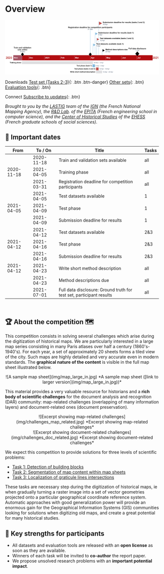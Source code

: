 # Overview
<!--
Generated using https://online.officetimeline.com
See source in timeline_data/source.xls
-->
<!-- <center> -->
[![Competition timeline](img/timeline.png)  ](img/timeline.png)
<!-- *Competition timeline ([link to larger view](img/timeline.png))* -->
<!-- </center> -->

<i class="fa fa-download fa-lg"></i> Downloads 
[Test set (Tasks 2-3)](downloads.md#test-inputs-for-task-2-and-3){: .btn  .btn-danger}
[Other sets](downloads.md){: .btn}
[Evaluation tools](downloads.md#evaluation-tools){: .btn}

<i class="fa fa-rss fa-lg"></i> Connect 
[Subscribe to updates](contact.md#subscribe-to-updates){: .btn}

*Brought to you by*
*the [LASTIG](https://www.umr-lastig.fr/) team of the [IGN](https://ign.fr/) (the French National Mapping Agency),*
*the [R&D Lab](https://www.lrde.epita.fr/). of the [EPITA](https://www.epita.fr/) (French engineering school in computer science),*
*and the [Center of Historical Studies](http://crh.ehess.fr/) of the [EHESS](https://www.ehess.fr/) (French graduate schools of social sciences).*

## 📅 Important dates

| From       | To / On    | Title                                                                | Tasks |
| ---------- | ---------- | -------------------------------------------------------------------- | ----- |
|            | 2020-11-18 | Train and validation sets available                                  | all   |
| 2020-11-18 | 2021-04-05 | Training phase                                                       | all   |
|            | 2021-03-31 | Registration deadline for competition participants                   | all   |
|            | 2021-04-05 | Test datasets available                                              | 1     |
| 2021-04-05 | 2021-04-09 | Test phase                                                           | 1     |
|            | 2021-04-09 | Submission deadline for results                                      | 1     |
|            | 2021-04-12 | Test datasets available                                              | 2&3   |
| 2021-04-12 | 2021-04-16 | Test phase                                                           | 2&3   |
|            | 2021-04-16 | Submission deadline for results                                      | 2&3   |
| 2021-04-12 | 2021-04-23 | Write short method description                                       | all   |
|            | 2021-04-23 | Method descriptions due                                              | all   |
|            | 2021-07-01 | Full data disclosure: Ground truth for test set, participant results | all   |

<br>

<!-- ## How to register?
Please check the [Registration page](registration.md). -->

<!-- ## How to download dataset and evaluation tools?
- The **train and validation sets** for all tasks are available under the [Downloads page](downloads.md).
- **Evaluation tools** will be **open sourced soon** so participant can check their results themselves.
- **Test sets** for all tasks will be released **at the start of the test phase.**
- **All competition material** (full dataset, participant results, evaluation tools) will be released publicly **at the end of the competition.** -->
## 🏆 About the competition 🗺️
This competition consists in solving several challenges which arise during the digitization of historical maps.
We are particularly interested in a large map series consisting in many Paris atlases over half a century (1860's-1940's).
For each year, a set of approximately 20 sheets forms a tiled view of the city.
Such maps are highly detailed and very accurate even in modern standards.
The **graphical nature of the content** is visible in the full map sheet illustrated below.

<center>
![A sample map sheet](img/map_large_in.jpg) 
*A sample map sheet ([link to larger version](img/map_large_in.jpg))* <!-- FIXME add really larger image -->
</center>

This material provides a very valuable resource for historians and a **rich body of scientific challenges** for the document analysis and recognition (DAR) community: map-related challenges (overlapping of many information layers) and document-related ones (document preservation).

<center>
![Excerpt showing map-related challenges](img/challenges_map_related.jpg)
*Excerpt showing map-related challenges*
</center>

<center>
![Excerpt showing document-related challenges](img/challenges_doc_related.jpg)
*Excerpt showing document-related challenges*
</center>

We expect this competition to provide solutions for three levels of scientific problems:

- [Task 1: Detection of building blocks](tasks/task1.md)
- [Task 2: Segmentation of map content within map sheets](tasks/task2.md)
- [Task 3: Localization of graticule lines intersections](tasks/task3.md)

These tasks are necessary step during the digitization of historical maps, ie when gradually turning a raster image into a set of vector geometries projected onto a particular geographical coordinate reference system.
Automatic approaches with good generalization power will provide an enormous gain for the Geographical Information Systems (GIS) communities looking for solutions when digitizing old maps,
and create a great potential for many historical studies.


## 🚀 Key strengths for participants
- All datasets and evaluation tools are released with an **open license** as soon as they are available.
- Winners of each task will be invited to **co-author** the report paper.
- We propose unsolved research problems with an **important potential impact**.
  